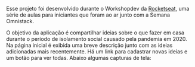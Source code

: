 Esse projeto foi desenvolvido durante o Workshopdev da [Rocketseat](https://github.com/Rocketseat), uma série de aulas para iniciantes que foram ao ar junto com a Semana Omnistack.

O objetivo da aplicação é compartilhar ideias sobre o que fazer em casa durante o período de isolamento social causado pela pandemia em 2020. Na página inicial é exibida uma breve descrição junto com as ideias adicionadas mais recentemente. Há um link para cadastrar novas ideias e um botão para ver todas. Abaixo algumas capturas de tela: